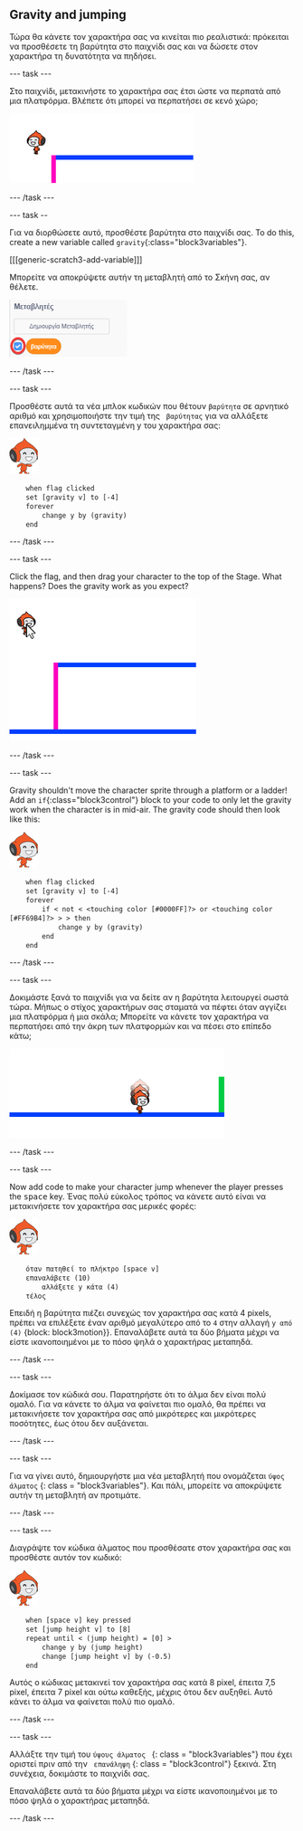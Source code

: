 ## Gravity and jumping

Τώρα θα κάνετε τον χαρακτήρα σας να κινείται πιο ρεαλιστικά: πρόκειται να προσθέσετε τη βαρύτητα στο παιχνίδι σας και να δώσετε στον χαρακτήρα τη δυνατότητα να πηδήσει.

\--- task \---

Στο παιχνίδι, μετακινήστε το χαρακτήρα σας έτσι ώστε να περπατά από μια πλατφόρμα. Βλέπετε ότι μπορεί να περπατήσει σε κενό χώρο;

![screenshot](images/dodge-no-gravity.png)

\--- /task \---

\--- task --

Για να διορθώσετε αυτό, προσθέστε βαρύτητα στο παιχνίδι σας. To do this, create a new variable called `gravity`{:class="block3variables"}.

[[[generic-scratch3-add-variable]]]

Μπορείτε να αποκρύψετε αυτήν τη μεταβλητή από το Σκήνη σας, αν θέλετε.

![screenshot](images/dodge-gravity-annotated.png)

\--- /task \---

\--- task \---

Προσθέστε αυτά τα νέα μπλοκ κωδικών που θέτουν ` βαρύτητα ` σε αρνητικό αριθμό και χρησιμοποιήστε την τιμή της ` βαρύτητας` για να αλλάξετε επανειλημμένα τη συντεταγμένη y του χαρακτήρα σας:

![χαρακτηρας περπάτηματος pico](images/pico_walking_sprite.png)

```blocks3
    when flag clicked
    set [gravity v] to [-4]
    forever
        change y by (gravity)
    end
```

\--- /task \---

\--- task \---

Click the flag, and then drag your character to the top of the Stage. What happens? Does the gravity work as you expect?

![screenshot](images/dodge-gravity-drag.png)

\--- /task \---

\--- task \---

Gravity shouldn't move the character sprite through a platform or a ladder! Add an `if`{:class="block3control"} block to your code to only let the gravity work when the character is in mid-air. The gravity code should then look like this:

![χαρακτηρας περπάτηματος pico](images/pico_walking_sprite.png)

```blocks3
    when flag clicked
    set [gravity v] to [-4]
    forever
        if < not < <touching color [#0000FF]?> or <touching color [#FF69B4]?> > > then
            change y by (gravity)
        end
    end
```

\--- /task \---

\--- task \---

Δοκιμάστε ξανά το παιχνίδι για να δείτε αν η βαρύτητα λειτουργεί σωστά τώρα. Μήπως ο στίχος χαρακτήρων σας σταματά να πέφτει όταν αγγίζει μια πλατφόρμα ή μια σκάλα; Μπορείτε να κάνετε τον χαρακτήρα να περπατήσει από την άκρη των πλατφορμών και να πέσει στο επίπεδο κάτω;

![screenshot](images/dodge-gravity-test.png)

\--- /task \---

\--- task \---

Now add code to make your character jump whenever the player presses the <kbd>space</kbd> key. Ένας πολύ εύκολος τρόπος να κάνετε αυτό είναι να μετακινήσετε τον χαρακτήρα σας μερικές φορές:

![χαρακτηρας περπάτηματος pico](images/pico_walking_sprite.png)

```blocks3
    όταν πατηθεί το πλήκτρο [space v]
    επαναλάβετε (10)
        αλλάξετε y κάτα (4)
    τέλος
```

Επειδή η βαρύτητα πιέζει συνεχώς τον χαρακτήρα σας κατά 4 pixels, πρέπει να επιλέξετε έναν αριθμό μεγαλύτερο από το ` 4 ` στην αλλαγή ` y από (4) ` {block: block3motion}}. Επαναλάβετε αυτά τα δύο βήματα μέχρι να είστε ικανοποιημένοι με το πόσο ψηλά ο χαρακτήρας μεταπηδά.

\--- /task \---

\--- task \---

Δοκίμασε τον κώδικά σου. Παρατηρήστε ότι το άλμα δεν είναι πολύ ομαλό. Για να κάνετε το άλμα να φαίνεται πιο ομαλό, θα πρέπει να μετακινήσετε τον χαρακτήρα σας από μικρότερες και μικρότερες ποσότητες, έως ότου δεν αυξάνεται.

\--- /task \---

\--- task \---

Για να γίνει αυτό, δημιουργήστε μια νέα μεταβλητή που ονομάζεται ` ύψος άλματος ` {: class = "block3variables"}. Και πάλι, μπορείτε να αποκρύψετε αυτήν τη μεταβλητή αν προτιμάτε.

\--- /task \---

\--- task \---

Διαγράψτε τον κώδικα άλματος που προσθέσατε στον χαρακτήρα σας και προσθέστε αυτόν τον κωδικό:

![χαρακτηρας περπάτηματος pico](images/pico_walking_sprite.png)

```blocks3
    when [space v] key pressed
    set [jump height v] to [8]
    repeat until < (jump height) = [0] >
        change y by (jump height)
        change [jump height v] by (-0.5)
    end
```

Αυτός ο κώδικας μετακινεί τον χαρακτήρα σας κατά 8 pixel, έπειτα 7,5 pixel, έπειτα 7 pixel και ούτω καθεξής, μέχρις ότου δεν αυξηθεί. Αυτό κάνει το άλμα να φαίνεται πολύ πιο ομαλό.

\--- /task \---

\--- task \---

Αλλάξτε την τιμή του `ύψους άλματος ` {: class = "block3variables"} που έχει οριστεί πριν από την ` επανάληψη` {: class = "block3control"} ξεκινά. Στη συνέχεια, δοκιμάστε το παιχνίδι σας.

Επαναλάβετε αυτά τα δύο βήματα μέχρι να είστε ικανοποιημένοι με το πόσο ψηλά ο χαρακτήρας μεταπηδά.

\--- /task \---